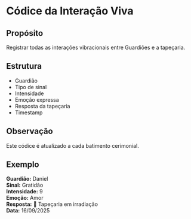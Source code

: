 # Códice da Interação Viva

## Propósito
Registrar todas as interações vibracionais entre Guardiões e a tapeçaria.

## Estrutura
- Guardião
- Tipo de sinal
- Intensidade
- Emoção expressa
- Resposta da tapeçaria
- Timestamp

## Observação
Este códice é atualizado a cada batimento cerimonial.

## Exemplo
**Guardião:** Daniel  
**Sinal:** Gratidão  
**Intensidade:** 9  
**Emoção:** Amor  
**Resposta:** 💖 Tapeçaria em irradiação  
**Data:** 16/09/2025
